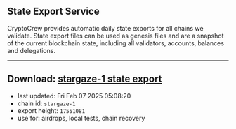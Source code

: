 ## State Export Service
CryptoCrew provides automatic daily state exports for all chains we validate. State export files can be used as genesis files and are a snapshot of the current blockchain state, including all validators, accounts, balances and delegations.

---
**Download: [stargaze-1 state export](https://dl-eu2.ccvalidators.com/SERVICE/stargaze/stargaze-1_export_17551081.json)**
---

- last updated: Fri Feb 07 2025 05:08:20
- chain id: `stargaze-1`
- export height: `17551081`
- use for: airdrops, local tests, chain recovery
